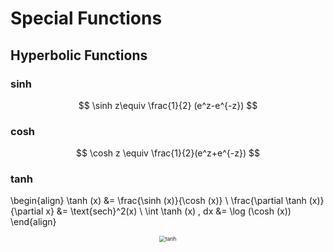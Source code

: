 # Special Functions

## Hyperbolic Functions

### sinh

$$ \sinh z\equiv \frac{1}{2} (e^z-e^{-z}) $$

### cosh

$$ \cosh z \equiv \frac{1}{2}(e^z+e^{-z}) $$

### tanh


\begin{align}
\tanh (x) &= \frac{\sinh (x)}{\cosh (x)} \\
\frac{\partial \tanh (x)}{\partial x} &= \text{sech}^2(x) \\
\int \tanh (x) \, dx &= \log (\cosh (x))
\end{align}

<div align=center><img src="../special_func.assets/tanh.png" alt="tanh" style="zoom:60%;" /></div>
